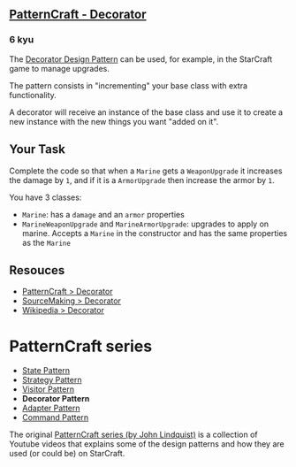 <h2><a href=https://www.codewars.com/kata/5682e545fb263ecf7b000069/train/javascript target="_blank">PatternCraft - Decorator</a></h2><h3>6 kyu</h3><p>The <a href="https://www.youtube.com/watch?v=17XTOODeWQE" data-turbolinks="false" target="_blank">Decorator Design Pattern</a> can be used, for example, in the StarCraft game to manage upgrades. </p><p>The pattern consists in "incrementing" your base class with extra functionality.</p><p>A decorator will receive an instance of the base class and use it to create a new instance with the new things you want "added on it".</p><h2 id="your-task">Your Task</h2><p>Complete the code so that when a <code>Marine</code> gets a <code>WeaponUpgrade</code> it increases the damage by <code>1</code>, and if it is a <code>ArmorUpgrade</code> then increase the armor by <code>1</code>.</p><p>You have 3 classes:</p><ul><li><code>Marine</code>: has a <code>damage</code> and an <code>armor</code> properties</li><li><code>MarineWeaponUpgrade</code> and <code>MarineArmorUpgrade</code>: upgrades to apply on marine. Accepts a <code>Marine</code> in the constructor and has the same properties as the <code>Marine</code></li></ul><h2 id="resouces">Resouces</h2><ul><li><a href="https://www.youtube.com/watch?v=17XTOODeWQE" data-turbolinks="false" target="_blank">PatternCraft &gt; Decorator</a></li><li><a href="https://sourcemaking.com/design_patterns/decorator" data-turbolinks="false" target="_blank">SourceMaking &gt; Decorator</a></li><li><a href="https://en.wikipedia.org/wiki/Decorator_pattern" data-turbolinks="false" target="_blank">Wikipedia &gt; Decorator</a></li></ul><h1 id="patterncraft-series">PatternCraft series</h1><ul><li><a href="http://www.codewars.com/kata/patterncraft-state/" data-turbolinks="false" target="_blank">State Pattern</a></li><li><a href="http://www.codewars.com/kata/patterncraft-strategy/" data-turbolinks="false" target="_blank">Strategy Pattern</a></li><li><a href="http://www.codewars.com/kata/patterncraft-visitor/" data-turbolinks="false" target="_blank">Visitor Pattern</a></li><li><strong>Decorator Pattern</strong></li><li><a href="http://www.codewars.com/kata/patterncraft-adapter/" data-turbolinks="false" target="_blank">Adapter Pattern</a></li><li><a href="http://www.codewars.com/kata/patterncraft-command/" data-turbolinks="false" target="_blank">Command Pattern</a></li></ul><p>The original <a href="https://www.youtube.com/playlist?list=PL8B19C3040F6381A2" data-turbolinks="false" target="_blank">PatternCraft series (by John Lindquist)</a> is a collection of Youtube videos that explains some of the design patterns and how they are used (or could be) on StarCraft. </p>